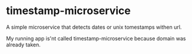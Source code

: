 # timestamp-microservice

A simple microservice that detects dates or unix tomestamps withen url.

My running app is'nt called timestamp-microservice because domain was already taken.
